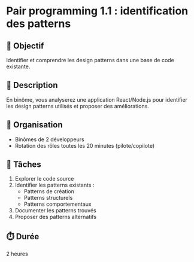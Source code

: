 # Pair programming 1.1 : identification des patterns

## 🎯 Objectif

Identifier et comprendre les design patterns dans une base de code existante.

## 📝 Description

En binôme, vous analyserez une application React/Node.js pour identifier les design patterns utilisés et proposer des améliorations.

## 👥 Organisation

- Binômes de 2 développeurs
- Rotation des rôles toutes les 20 minutes (pilote/copilote)

## 🔨 Tâches

1. Explorer le code source
2. Identifier les patterns existants :
   - Patterns de création
   - Patterns structurels
   - Patterns comportementaux
3. Documenter les patterns trouvés
4. Proposer des patterns alternatifs

## ⏱️ Durée

2 heures
